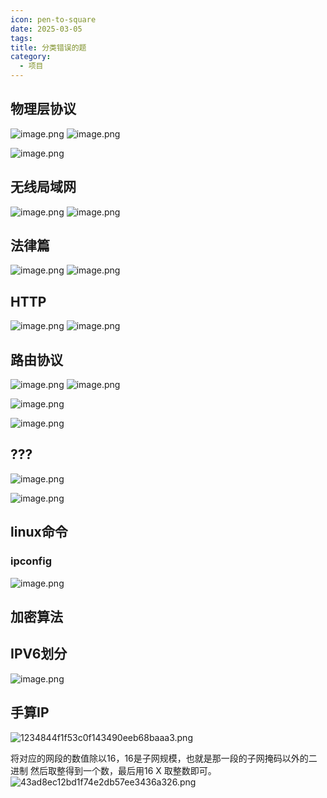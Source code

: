 ```yaml
---
icon: pen-to-square
date: 2025-03-05
tags: 
title: 分类错误的题
category:
  - 项目
---
```

## 物理层协议
![image.png](https://cdn.jsdelivr.net/gh/fakeppa/blog-img/20250305153812.png)
![image.png](https://cdn.jsdelivr.net/gh/fakeppa/blog-img/20250305153833.png)

![image.png](https://cdn.jsdelivr.net/gh/fakeppa/blog-img/20250305161311.png)


## 无线局域网
![image.png](https://cdn.jsdelivr.net/gh/fakeppa/blog-img/20250305154132.png)
![image.png](https://cdn.jsdelivr.net/gh/fakeppa/blog-img/20250305154139.png)

## 法律篇
![image.png](https://cdn.jsdelivr.net/gh/fakeppa/blog-img/20250305154222.png)
![image.png](https://cdn.jsdelivr.net/gh/fakeppa/blog-img/20250305154237.png)

## HTTP
![image.png](https://cdn.jsdelivr.net/gh/fakeppa/blog-img/20250305154500.png)
![image.png](https://cdn.jsdelivr.net/gh/fakeppa/blog-img/20250305154507.png)

## 路由协议
![image.png](https://cdn.jsdelivr.net/gh/fakeppa/blog-img/20250305155509.png)
![image.png](https://cdn.jsdelivr.net/gh/fakeppa/blog-img/20250305155517.png)

![image.png](https://cdn.jsdelivr.net/gh/fakeppa/blog-img/20250305160435.png)



![image.png](https://cdn.jsdelivr.net/gh/fakeppa/blog-img/20250305160218.png)


## ???
![image.png](https://cdn.jsdelivr.net/gh/fakeppa/blog-img/20250305155840.png)

![image.png](https://cdn.jsdelivr.net/gh/fakeppa/blog-img/20250305161501.png)


## linux命令
### ipconfig
![image.png](https://cdn.jsdelivr.net/gh/fakeppa/blog-img/20250305160052.png)


## 加密算法

## IPV6划分
![image.png](https://cdn.jsdelivr.net/gh/fakeppa/blog-img/20250305162102.png)

## 手算IP
![1234844f1f53c0f143490eeb68baaa3.png](https://cdn.jsdelivr.net/gh/fakeppa/blog-img/1234844f1f53c0f143490eeb68baaa3.png)

将对应的网段的数值除以16，16是子网规模，也就是那一段的子网掩码以外的二进制
然后取整得到一个数，最后用16 X 取整数即可。
![43ad8ec12bd1f74e2db57ee3436a326.png](https://cdn.jsdelivr.net/gh/fakeppa/blog-img/43ad8ec12bd1f74e2db57ee3436a326.png)
